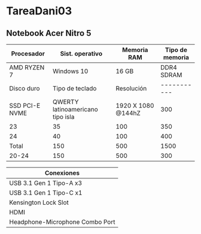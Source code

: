 # TareaDani03

## Notebook Acer Nitro 5

| Procesador | Sist. operativo | Memoria RAM | Tipo de memoria |                            
|----------- |---------------- |--------- |-------------- |                                 
| AMD RYZEN 7 | Windows 10 | 16 GB | DDR4 SDRAM |                                           
| Disco duro | Tipo de teclado | Resolución |----------- |                                  
| SSD PCI-E NVME | QWERTY latinoamericano tipo isla | 1920 X 1080 @144hZ | 300 |            
| 23 | 35 | 100 | 350 |
| 24 | 40 | 100 | 400 |
| Total | 150 | 500 | 1500 |
| 20-24 | 150 | 500 | 300 |



| Conexiones     |
|----------- |
| USB 3.1 Gen 1 Tipo-A x3 |
| USB 3.1 Gen 1 Tipo-C x1 |
| Kensington Lock Slot |
| HDMI |   
| Headphone-Microphone Combo Port |
